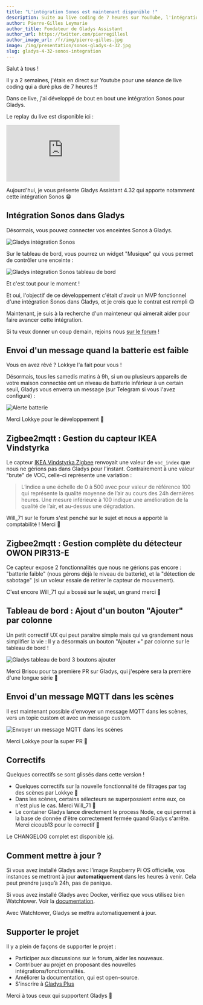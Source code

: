 ```yaml
---
title: "L'intégration Sonos est maintenant disponible !"
description: Suite au live coding de 7 heures sur YouTube, l'intégration Sonos développée est maintenant disponible !
author: Pierre-Gilles Leymarie
author_title: Fondateur de Gladys Assistant
author_url: https://twitter.com/pierregillesl
author_image_url: /fr/img/pierre-gilles.jpg
image: /img/presentation/sonos-gladys-4-32.jpg
slug: gladys-4-32-sonos-integration
---
```


Salut à tous !

Il y a 2 semaines, j'étais en direct sur Youtube pour une séance de live coding qui a duré plus de 7 heures !!

Dans ce live, j'ai développé de bout en bout une intégration Sonos pour Gladys.

Le replay du live est disponible ici :

<div class="youtubeVideoContainerInBlog">
    <iframe src="https://www.youtube.com/embed/M4vOjQXMiZI" title="YouTube video player" frameborder="0" allow="accelerometer; autoplay; clipboard-write; encrypted-media; gyroscope; picture-in-picture" allowfullscreen></iframe>
</div>

Aujourd'hui, je vous présente Gladys Assistant 4.32 qui apporte notamment cette intégration Sonos 😁

## Intégration Sonos dans Gladys

Désormais, vous pouvez connecter vos enceintes Sonos à Gladys.

![Gladys intégration Sonos](../../../static/img/articles/fr/gladys-4-32/sonos_integration.jpg)

<!--truncate-->

Sur le tableau de bord, vous pourrez un widget "Musique" qui vous permet de contrôler une enceinte :

![Gladys intégration Sonos tableau de bord](../../../static/img/articles/fr/gladys-4-32/dashboard_music.jpg)

Et c'est tout pour le moment !

Et oui, l'objectif de ce développement c'était d'avoir un MVP fonctionnel d'une intégration Sonos dans Gladys, et je crois que le contrat est rempli 😊

Maintenant, je suis à la recherche d'un mainteneur qui aimerait aider pour faire avancer cette intégration.

Si tu veux donner un coup demain, rejoins nous [sur le forum](https://community.gladysassistant.com/) !

## Envoi d'un message quand la batterie est faible

Vous en avez rêvé ? Lokkye l'a fait pour vous !

Désormais, tous les samedis matins à 9h, si un ou plusieurs appareils de votre maison connectée ont un niveau de batterie inférieur à un certain seuil, Gladys vous enverra un message (sur Telegram si vous l'avez configuré) :

![Alerte batterie](../../../static/img/articles/fr/gladys-4-32/battery_alert.jpg)

Merci Lokkye pour le développement 🙌

## Zigbee2mqtt : Gestion du capteur IKEA Vindstyrka

Le capteur [IKEA Vindstyrka Zigbee](https://www.ikea.com/fr/fr/p/vindstyrka-capteur-qualite-de-lair-connecte-00498231/) renvoyait une valeur de `voc_index` que nous ne gérions pas dans Gladys pour l'instant. Contrairement à une valeur "brute" de VOC, celle-ci représente une variation :

> L’indice a une échelle de 0 à 500 avec pour valeur de référence 100 qui représente la qualité moyenne de l’air au cours des 24h dernières heures.
> Une mesure inférieure à 100 indique une amélioration de la qualité de l’air, et au-dessus une dégradation.

Will_71 sur le forum s'est penché sur le sujet et nous a apporté la comptabilité ! Merci 🙌

## Zigbee2mqtt : Gestion complète du détecteur OWON PIR313-E

Ce capteur expose 2 fonctionnalités que nous ne gérions pas encore : "batterie faible" (nous gérons déjà le niveau de batterie), et la "détection de sabotage" (si un voleur essaie de retirer le capteur de mouvement).

C'est encore Will_71 qui a bossé sur le sujet, un grand merci 🙌

## Tableau de bord : Ajout d'un bouton "Ajouter" par colonne

Un petit correctif UX qui peut paraitre simple mais qui va grandement nous simplifier la vie : Il y a désormais un bouton "Ajouter +" par colonne sur le tableau de bord !

![Gladys tableau de bord 3 boutons ajouter](../../../static/img/articles/fr/gladys-4-32/dashboard_add_buttons.jpg)

Merci Brisou pour ta première PR sur Gladys, qui j'espère sera la première d'une longue série 🙌

## Envoi d'un message MQTT dans les scènes

Il est maintenant possible d'envoyer un message MQTT dans les scènes, vers un topic custom et avec un message custom.

![Envoyer un message MQTT dans les scènes](../../../static/img/articles/fr/gladys-4-32/send_mqtt_message.jpg)

Merci Lokkye pour la super PR 🙌

## Correctifs

Quelques correctifs se sont glissés dans cette version !

- Quelques correctifs sur la nouvelle fonctionnalité de filtrages par tag des scènes par Lokkye 🙌
- Dans les scènes, certains sélecteurs se superposaient entre eux, ce n'est plus le cas. Merci Will_71 🙌
- Le container Gladys lance directement le process Node, ce qui permet à la base de donnée d'être correctement fermée quand Gladys s'arrête. Merci cicoub13 pour le correctif 🙌

Le CHANGELOG complet est disponible [ici](https://github.com/GladysAssistant/Gladys/releases/tag/v4.32.0).

## Comment mettre à jour ?

Si vous avez installé Gladys avec l’image Raspberry Pi OS officielle, vos instances se mettront à jour **automatiquement** dans les heures à venir. Cela peut prendre jusqu’à 24h, pas de panique.

Si vous avez installé Gladys avec Docker, vérifiez que vous utilisez bien Watchtower. Voir la [documentation](/fr/docs/installation/docker#mise-à-jour-automatique-avec-watchtower).

Avec Watchtower, Gladys se mettra automatiquement à jour.

## Supporter le projet

Il y a plein de façons de supporter le projet :

- Participer aux discussions sur le forum, aider les nouveaux.
- Contribuer au projet en proposant des nouvelles intégrations/fonctionnalités.
- Améliorer la documentation, qui est open-source.
- S'inscrire à [Gladys Plus](/fr/plus)

Merci à tous ceux qui supportent Gladys 🙏
